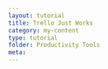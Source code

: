 ```yaml
---
layout: tutorial
title: Trello Just Works
category: my-content
type: tutorial
folder: Productivity Tools
meta:
---
```

